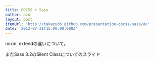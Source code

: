 ```yaml
---
title: OOCSS + Sass
author: azu
layout: post
itemUrl: 'http://takazudo.github.com/presentation-oocss-sass/#/'
date: '2012-07-31T15:00:00.000Z'
---
```

mixin, extendの違いについて。

またSass 3.2のSilent Classについてのスライド
